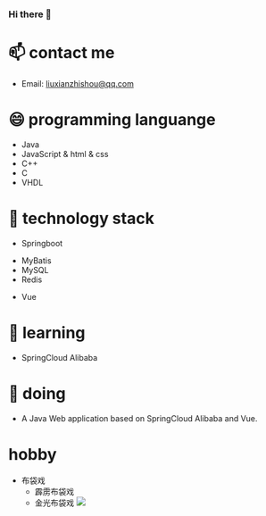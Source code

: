 ### Hi there 👋

<!--
**liuxianzhishou/liuxianzhishou** is a ✨ _special_ ✨ repository because its `README.md` (this file) appears on your GitHub profile.

Here are some ideas to get you started:

- 🔭 I’m currently working on ...
- 🌱 I’m currently learning ...
- 👯 I’m looking to collaborate on ...
- 🤔 I’m looking for help with ...
- 💬 Ask me about ...
- 📫 How to reach me: ...
- 😄 Pronouns: ...
- ⚡ Fun fact: ...
-->
# 📫 contact me
* Email: liuxianzhishou@qq.com

# 😄 programming languange
* Java
* JavaScript & html & css
* C++
* C
* VHDL

# 👯 technology stack
* Springboot
- MyBatis
- MySQL
- Redis
* Vue
  
# 🌱 learning
- SpringCloud Alibaba

# 🔭 doing
- A Java Web application based on SpringCloud Alibaba and Vue.
  
# hobby
- 布袋戏 
  * 霹雳布袋戏 
  * 金光布袋戏
![](https://img2020.cnblogs.com/blog/2448767/202107/2448767-20210708204543095-6185826.jpg)

